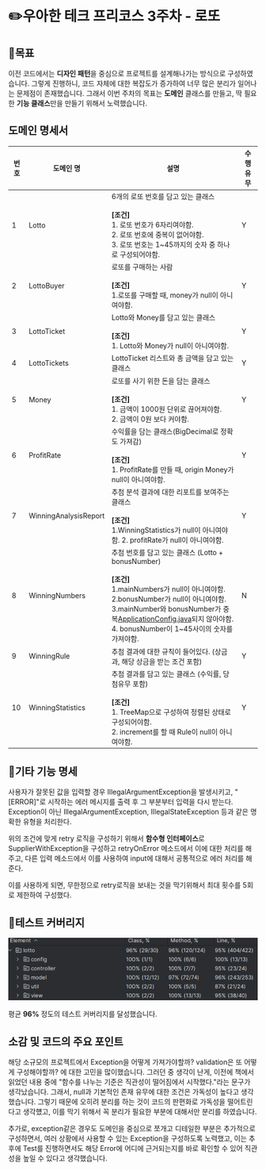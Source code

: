# ✏️우아한 테크 프리코스 3주차 - 로또 

## 🥅목표

이전 코드에서는 **디자인 패턴**을 중심으로 프로젝트를 설계해나가는 방식으로 구성하였습니다. 그렇게 진행하니, 코드 자체에 대한 복잡도가 증가하여 너무 많은 분리가 일어나는 문제점이 존재했습니다. 그래서 이번
주차의 목표는 **도메인** 클래스를 만들고, 딱 필요한 **기능 클래스**만을 만들기 위해서 노력했습니다.

## 도메인 명세서

| 번호 | 도메인 명                 | 설명                                                                                                                                                                                                       | 수행 유무 |
|----|-----------------------|----------------------------------------------------------------------------------------------------------------------------------------------------------------------------------------------------------|-------|
| 1  | Lotto                 | 6개의 로또 번호를 담고 있는 클래스<br/><br/>**[조건]**<br/>1. 로또 번호가 6자리여야함.<br/>2. 로또 번호에 중복이 없어야함.<br/>3. 로또 번호는 1~45까지의 숫자 중 하나로 구성되어야함.                                                                              | Y     |
| 2  | LottoBuyer            | 로또를 구매하는 사람<br/><br/>**[조건]**<br/>1.로또를 구매할 때, money가 null이 아니여야함.                                                                                                                                       | Y     |
| 3  | LottoTicket           | Lotto와 Money를 담고 있는 클래스<br/><br/>**[조건]**<br/>1. Lotto와 Money가 null이 아니여야함.                                                                                                                              | Y     |
| 4  | LottoTickets          | LottoTicket 리스트와 총 금액을 담고 있는 클래스                                                                                                                                                                         | Y     |
| 5  | Money                 | 로또를 사기 위한 돈을 담는 클래스<br/><br/>**[조건]**<br/>1. 금액이 1000원 단위로 끊어져야함.<br/>2. 금액이 0원 보다 커야함.                                                                                                                  | Y     |
| 6  | ProfitRate            | 수익률을 담는 클래스(BigDecimal로 정확도 가져감)<br/><br/>**[조건]**<br/>1. ProfitRate를 만들 때, origin Money가 null이 아니여야함.                                                                                                   | Y     |
| 7  | WinningAnalysisReport | 추첨 분석 결과에 대한 리포트를 보여주는 클래스<br/><br/>**[조건]**<br/> 1.WinningStatistics가 null이 아니여야함. 2. profitRate가 null이 아니여야함.                                                                                          | Y     |
| 8  | WinningNumbers        | 추첨 번호를 담고 있는 클래스 (Lotto + bonusNumber)<br/><br/>**[조건]**<br/>1.mainNumbers가 null이 아니여야함.<br/>2.bonusNumber가 null이 아니여야함.<br/>3.mainNumber와 bonusNumber가 중복[ApplicationConfig.java](src%2Fmain%2Fjava%2Flotto%2Fconfig%2FApplicationConfig.java)되지 않아야함.<br/>4. bonusNumber이 1~45사이의 숫자를 가져야함. | N     |
| 9  | WinningRule           | 추첨 결과에 대한 규칙이 들어있다. (상금과, 해당 상금을 받는 조건 포함)                                                                                                                                                               | Y     |
| 10 | WinningStatistics     | 추첨 결과를 담고 있는 클래스 (수익률, 당첨유무 포함)  <br/><br/>**[조건]**<br/>1. TreeMap으로 구성하여 정렬된 상태로 구성되어야함.<br/>2. increment를 할 때 Rule이 null이 아니여야함.                                                                       | Y     |

## 📜기타 기능 명세

사용자가 잘못된 값을 입력할 경우 IllegalArgumentException을 발생시키고, "[ERROR]"로 시작하는 에러 메시지를 출력 후 그 부분부터 입력을 다시 받는다.
Exception이 아닌 IllegalArgumentException, IllegalStateException 등과 같은 명확한 유형을 처리한다.

위의 조건에 맞게 retry 로직을 구성하기 위해서 **함수형 인터페이스**로 SupplierWithException을 구성하고 retryOnError 메소드에서 이에 대한 처리를 해주고, 다른 입력 메소드에서 이를
사용하여 input에 대해서 공통적으로 에러 처리를 해준다.

이를 사용하게 되면, 무한정으로 retry로직을 보내는 것을 막기위해서 최대 횟수를 5회로 제한하여 구성했다.

## 🚂테스트 커버리지
![img.png](docs/img.png)

평균 **96%** 정도의 테스트 커버리지를 달성했습니다.

## 소감 및 코드의 주요 포인트

해당 소규모의 프로젝트에서 Exception을 어떻게 가져가야할까? validation은 또 어떻게 구성해야할까? 에 대한 고민을 많이했습니다.
그러던 중 생각이 난게, 이전에 책에서 읽었던 내용 중에 "함수를 나누는 기준은 직관성이 떨어짐에서 시작했다."라는 문구가 생각났습니다.
그래서, null과 기본적인 존재 유무에 대한 조건은 가독성이 높다고 생각했습니다. 그렇기 때문에 오히려 분리를 하는 것이 코드의 판편화로 가독성을 떨어트린다고 생각헀고, 이를 막기 위해서 꼭 분리가 필요한 부분에 대해서만 분리를 하였습니다.

추가로, exception같은 경우도 도메인을 중심으로 쪼개고 디테일한 부분은 추가적으로 구성하면서, 여러 상황에서 사용할 수 있는 Exception을 구성하도록 노력했고, 이는 추후에 Test를 진행하면서도 해당 Error에 어디에 근거되는지를 바로 확인할 수 있어 직관성을 높일 수 있다고 생각했습니다.
